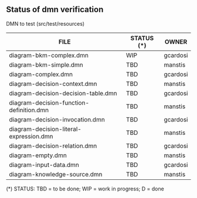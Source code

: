 Status of dmn verification
--------------------------


DMN to test (src/test/resources)

| FILE  | STATUS (*) | OWNER |
|---|---|---|
|diagram-bkm-complex.dmn|WIP|gcardosi|
|diagram-bkm-simple.dmn|TBD|manstis|
|diagram-complex.dmn|TBD|gcardosi|
|diagram-decision-context.dmn|TBD|manstis|
|diagram-decision-decision-table.dmn|TBD|gcardosi|
|diagram-decision-function-definition.dmn|TBD|manstis|
|diagram-decision-invocation.dmn|TBD|gcardosi|
|diagram-decision-literal-expression.dmn|TBD|manstis|
|diagram-decision-relation.dmn|TBD|gcardosi|
|diagram-empty.dmn|TBD|manstis|
|diagram-input-data.dmn|TBD|gcardosi|
|diagram-knowledge-source.dmn|TBD|manstis|

(*) STATUS: TBD = to be done; WIP = work in progress; D = done
